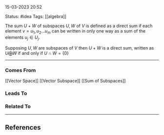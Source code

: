 15-03-2023   20:52

Status: #idea
Tags: [[algebra]]

The sum $U + W$ of subspaces $U, W$ of $V$ is defined as a direct sum if each element $v=u_1, u_2 ... u_m$ can be written in only one way as a sum of the elements $u_j \in U_j$.

Supposing $U, W$ are subspaces of $V$ then $U + W$ is a direct sum, written as $U \bigoplus W$ if and only if $U \cap W= \{0\}$ 

---

### Comes From

[[Vector Space]]
[[Vector Subspace]]
[[Sum of Subspaces]]

### Leads To

### Related To

---

## References